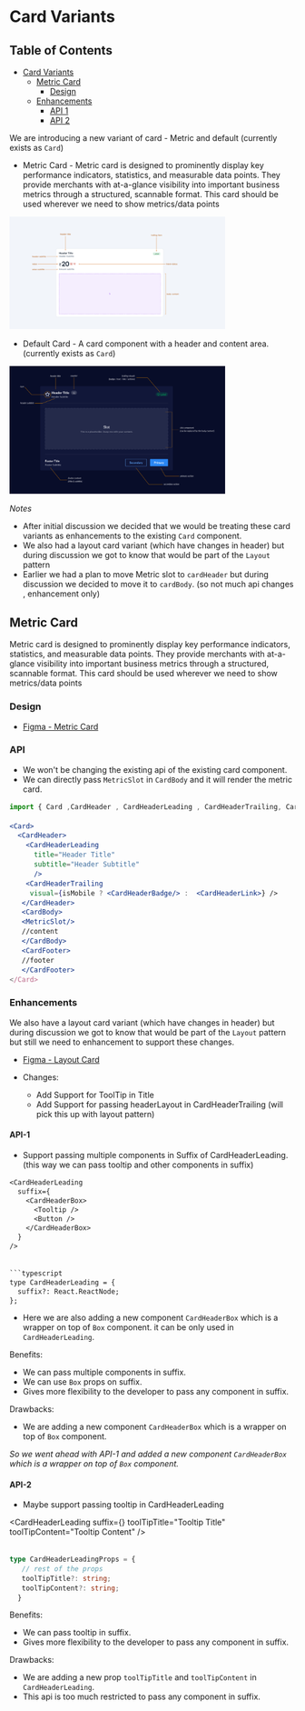 # Card Variants

## Table of Contents
- [Card Variants](#card-variants)
  - [Metric Card](#metric-card)
    - [Design](#design)
  - [Enhancements](#enhancements)
    - [API 1](#api-1)
    - [API 2](#api-2)

    

We are introducing a new variant of card -  Metric and default (currently exists as `Card`)

- Metric Card - Metric card is designed to prominently display key performance indicators, statistics, and measurable data points. They provide merchants with at-a-glance visibility into important business metrics through a structured, scannable format. This card should be used wherever we need to show metrics/data points

<img src="./metric.png" alt="Metric Card" width="380"  />

- Default Card - A card component with a header and content area. (currently exists as `Card`)

<img src="./card-anatomy.png" alt="Default Card"  width="380"/>

*Notes*


- After initial discussion we decided that we would be treating these card variants as enhancements to the existing `Card` component. 
- We also had a layout card variant (which have changes in header) but during discussion we got to know that would be part of the `Layout` pattern
- Earlier we had a plan to move Metric slot to `cardHeader` but during discussion we decided to move it to `cardBody`.  (so not much api changes , enhancement only)

## Metric Card

Metric card is designed to prominently display key performance indicators, statistics, and measurable data points. They provide merchants with at-a-glance visibility into important business metrics through a structured, scannable format. This card should be used wherever we need to show metrics/data points

### Design

- [Figma - Metric Card](https://www.figma.com/design/yKBlpifyZvi28APkmlY5Td/-Research--Cards--v2-?node-id=1448-6614&m=dev)

### API 
* We won't be changing the existing api of the existing card component.
* We can directly pass `MetricSlot` in `CardBody` and it will render the metric card.

```jsx
import { Card ,CardHeader , CardHeaderLeading , CardHeaderTrailing, CardHeaderBadge , CardHeaderLink  } from '@razorpay/blade/components';

<Card>
  <CardHeader>
    <CardHeaderLeading
      title="Header Title"
      subtitle="Header Subtitle"
      />
    <CardHeaderTrailing
     visual={isMobile ? <CardHeaderBadge/> :  <CardHeaderLink>} />
   </CardHeader>
   <CardBody>
   <MetricSlot/>
   //content
   </CardBody>
   <CardFooter>
   //footer
   </CardFooter>
</Card>
```

### Enhancements

We also have a layout card variant (which have changes in header) but during discussion we got to know that would be part of the `Layout` pattern
but still we need to enhancement to support these changes.

- [Figma - Layout Card ](https://www.figma.com/design/yKBlpifyZvi28APkmlY5Td/-Research--Cards--v2-?node-id=1429-61697&p=f&m=dev)


- Changes: 
  - Add Support for ToolTip in Title 
  - Add Support for passing headerLayout in CardHeaderTrailing (will pick this up with layout pattern)
  


#### API-1
* Support passing multiple components in Suffix of CardHeaderLeading. (this way we can pass tooltip and other components in suffix)
```tsx
<CardHeaderLeading
  suffix={
    <CardHeaderBox>
      <Tooltip />
      <Button />
    </CardHeaderBox>
  }
/>


```typescript
type CardHeaderLeading = {
  suffix?: React.ReactNode;
};
```
* Here we are also adding a new component `CardHeaderBox` which is a wrapper on top of `Box` component. it can be only used in `CardHeaderLeading`.

 Benefits:
 - We can pass multiple components in suffix.
 - We can use `Box` props on suffix.
 - Gives more flexibility to the developer to pass any component in suffix.

Drawbacks:
- We are adding a new component `CardHeaderBox` which is a wrapper on top of `Box` component.

*So we went ahead with API-1 and added a new component `CardHeaderBox` which is a wrapper on top of `Box` component.*

#### API-2
* Maybe support passing tooltip  in CardHeaderLeading


<CardHeaderLeading
  suffix={<CardHeaderBadge />}
  toolTipTitle="Tooltip Title"
  toolTipContent="Tooltip Content"
/>

```typescript

type CardHeaderLeadingProps = {
   // rest of the props
   toolTipTitle?: string;
   toolTipContent?: string;
  }

```

Benefits:
- We can pass tooltip in suffix.
- Gives more flexibility to the developer to pass any component in suffix.

Drawbacks:
- We are adding a new prop `toolTipTitle` and `toolTipContent` in `CardHeaderLeading`.
- This api is too much restricted to pass any component in suffix.
